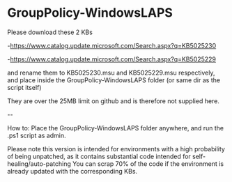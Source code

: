 # GroupPolicy-WindowsLAPS

Please download these 2 KBs

-https://www.catalog.update.microsoft.com/Search.aspx?q=KB5025230

-https://www.catalog.update.microsoft.com/Search.aspx?q=KB5025229

and rename them to KB5025230.msu and KB5025229.msu respectively, and place inside the GroupPolicy-WindowsLAPS folder (or same dir as the script itself)

They are over the 25MB limit on github and is therefore not supplied here.


--

How to: Place the GroupPolicy-WindowsLAPS folder anywhere, and run the .ps1 script as admin.


Please note this version is intended for environments with a high probability of being unpatched, as it contains substantial code intended for self-healing/auto-patching
You can scrap 70% of the code if the environment is already updated with the corresponding KBs.
